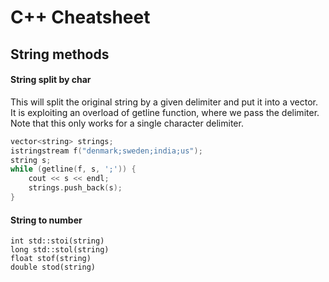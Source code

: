 # **C++ Cheatsheet**

## **String methods**

#### String split by char

This will split the original string by a given delimiter and put it into a vector. It is exploiting an overload of getline function, where we pass the delimiter.
Note that this only works for a single character delimiter.

```c++
vector<string> strings;
istringstream f("denmark;sweden;india;us");
string s;    
while (getline(f, s, ';')) {
    cout << s << endl;
    strings.push_back(s);
}
```


#### String to number

```
int std::stoi(string)
long std::stol(string)
float stof(string)
double stod(string)
```
